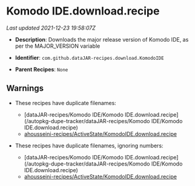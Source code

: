 # Komodo IDE.download.recipe

_Last updated 2021-12-23 19:58:07Z_

- **Description**: Downloads the major release version of Komodo IDE, as per the MAJOR_VERSION variable

- **Identifier**: `com.github.dataJAR-recipes.download.KomodoIDE`

- **Parent Recipes**: `None`

## Warnings

- These recipes have duplicate filenames:
    - [dataJAR-recipes/Komodo IDE/Komodo IDE.download.recipe](/autopkg-dupe-tracker/dataJAR-recipes/Komodo IDE/Komodo IDE.download.recipe)
    - [ahousseini-recipes/ActiveState/KomodoIDE.download.recipe](/autopkg-dupe-tracker/ahousseini-recipes/ActiveState/KomodoIDE.download.recipe)

- These recipes have duplicate filenames, ignoring numbers:
    - [dataJAR-recipes/Komodo IDE/Komodo IDE.download.recipe](/autopkg-dupe-tracker/dataJAR-recipes/Komodo IDE/Komodo IDE.download.recipe)
    - [ahousseini-recipes/ActiveState/KomodoIDE.download.recipe](/autopkg-dupe-tracker/ahousseini-recipes/ActiveState/KomodoIDE.download.recipe)